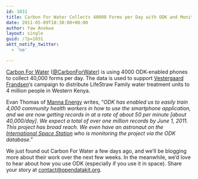 ```yaml
---
id: 1031
title: Carbon For Water Collects 40000 Forms per Day with ODK and Monitors Results from International Space Station
date: 2011-05-09T18:30:00+00:00
author: Yaw Anokwa
layout: single
guid: /?p=1031
aktt_notify_twitter:
  - 'no'

---
```

[Carbon For Water](http://www.vestergaard-frandsen.com/carbon-for-water/index.html) ([@CarbonForWater](https://twitter.com/Carbonforwater)) is using 4000 ODK-enabled phones to collect 40,000 forms per day. The data is used to support [Vestergaard Frandsen](http://www.vestergaard-frandsen.com/)‘s campaign to distribute LifeStraw Family water treatment units to 4 million people in Western Kenya. 

Evan Thomas of [Manna Energy](http://www.mannaenergy.com/) writes, “_ODK has enabled us to easily train 4,000 community health workers in how to use the smartphone application, and we are now getting records in at a rate of about 50 per minute [about 40,000/day]. We expect a total of over one million records by June 1, 2011. This project has broad reach. We even have an astronaut on the [International Space Station](http://www.nasa.gov/mission_pages/station/expeditions/expedition27/index.html) who is monitoring the project via the ODK database_.”

We just found out Carbon For Water a few days ago, and we’ll be blogging more about their work over the next few weeks. In the meanwhile, we’d love to hear about how you use ODK (especially if you use it in space). Share your story at <contact@opendatakit.org>.
